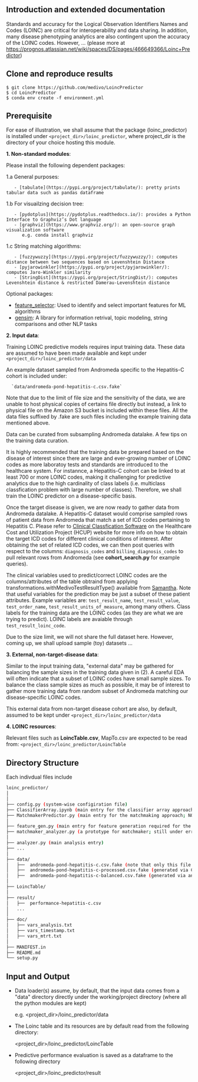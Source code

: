 Introduction and extended documentation
---------------------------------------

Standards and accuracy for the Logical Observation Identifiers Names and Codes (LOINC) are critical for interoperability and data sharing. In addition, many disease phenotyping analytics are also contingent upon the accuracy of the LOINC codes. However, ... (please more at 
https://prognos.atlassian.net/wiki/spaces/DS/pages/466649366/Loinc+Predictor)


Clone and reproduce results
---------------------------

````
$ git clone https://github.com/medivo/LoincPredictor
$ cd LoincPredictor
$ conda env create -f environment.yml
````

Prerequisite
------------
For ease of illustration, we shall assume that the package (loinc_predictor) is installed under 
`<project_dir>/loinc_predictor`, where project_dir is the directory of your choice hosting this module.


**1. Non-standard modules**: 

   Please install the following dependent packages:

   1.a General purposes: 
   
       - [tabulate](https://pypi.org/project/tabulate/): pretty prints tabular data such as pandas dataframe

   1.b For visuailzing decision tree:

       - [pydotplus](https://pydotplus.readthedocs.io/): provides a Python Interface to Graphviz’s Dot language
       - [graphviz](https://www.graphviz.org/): an open-source graph visualization software
          e.g. conda install graphviz
   
   1.c String matching algorithms: 

       - [fuzzywuzzy](https://pypi.org/project/fuzzywuzzy/): computes distance between two sequences based on Levenshtein Distance
       - [pyjarowinkler](https://pypi.org/project/pyjarowinkler/): computes Jaro-Winkler similarity
       - [StringDist](https://pypi.org/project/StringDist/): computes Levenshtein distance & restricted Damerau-Levenshtein distance

   Optional packages: 

   - [feature_selector](https://pypi.org/project/feature-selector/): Used to identify and select important features for ML algorithms
   - [gensim](https://pypi.org/project/gensim/): A library for information retrival, topic modeling, string comparisons and other NLP tasks 

**2. Input data**:

Training LOINC predictive models requires input training data. These data are assumed to 
have been made available and kept under `<project_dir>/loinc_predictor/data`

An example dataset sampled from Andromeda specific to the Hepatitis-C cohort is included under:

      `data/andromeda-pond-hepatitis-c.csv.fake` 

Note that due to the limit of file size and the sensitivity of the data, we are unable to host physical copies of certains file directly but instead, a link to physical file on the Amazon S3 bucket is included within these files. All the data files suffixed by .fake are such files including the example training data mentioned above.

Data can be curated from subsampling Andromeda datalake. A few tips on the training data curation. 

It is highly recommended that the training data be prepared based on the disease of interest since there are large and ever-growing 
number of LOINC codes as more laboratoy tests and standards are introduced to the healthcare system. For instannce, a Hepatitis-C cohort 
can be linked to at least 700 or more LOINC codes, making it challenging for predictive analytics due to the high cardinality of class
labels (i.e. multiclass classfication problem with large number of classes). Therefore, we shall train the LOINC predictor on a disease-specific 
basis. 

Once the target disease is given, we are now ready to gather data from Andromeda datalake. A Hepatitis-C dataset would comprise sampled rows of patient data from Andromeda that match a set of ICD codes pertaining to Hepatitis C. Please refer to [Clinical Classfication Software](https://www.hcup-us.ahrq.gov/tools_software.jsp) on the Healthcare Cost and Utilization Project (HCUP) website for more info on how to obtain the target ICD codes for different clinical conditions of interest. After obtaining the set of related ICD codes, we can then post queries 
with respect to the columns: `diagnosis_codes` and `billing_diagnosis_codes` to pull relevant rows from Andromeda (see **cohort_search.py** for 
example queries).

The clinical variables used to predict/correct LOINC codes are the columns/attributes of the table obtraind from applying transformations.withMedivoTestResultType() available from [Samantha](https://github.com/medivo/samantha/blob/master/src/main/scala/ai/prognos/samantha/clinical/transformations.scala). Note that useful variables for the prediction may be just a subset of these patient attributes. Example variables are: `test_result_name`, `test_result_value`, `test_order_name`, `test_result_units_of_measure`, among many others. Class labels for the training data are the LOINC codes (as they are what we are trying to predict). LOINC labels are avaiable through `test_result_loinc_code`. 

Due to the size limit, we will not share the full dataset here. However, coming up, we shall upload sample (toy) datasets ... 

**3. External, non-target-disease data**:

Similar to the input training data, "external data" may be gathered for balancing the sample sizes 
in the training data given in (2). A careful EDA will often indicate that a subset of LOINC codes have small sample sizes. To balance 
the class sample sizes as much as possible, it may be of interest to gather more training data from random subset of Andromeda matching 
our disease-specific LOINC codes. 

This external data from non-target disease cohort are also, by default, assumed to be kept under `<project_dir>/loinc_predictor/data`


**4. LOINC resources**: 

Relevant files such as **LoincTable.csv**, MapTo.csv are expected to be read from: `<project_dir>/loinc_predictor/LoincTable`


## Directory Structure

Each indivdual files include

```bash
loinc_predictor/
│
│
├── config.py (system-wise configiration file)
├── ClassifierArray.ipynb (main entry for the classifier array approach) 
├── MatchmakerPredictor.py (main entry for the matchmaking approach; NOT completed, please use the following two files for now)
│
├── feature_gen.py (main entry for feature generation required for the Matchmaker)
├── matchmaker_analyzer.py (a prototype for matchmaker; still under error analysis as the name suggested)     
│
├── analyzer.py (main analysis entry) 
├── ... 
│
├── data/ 
│   ├──  andromeda-pond-hepatitis-c.csv.fake (note that only this file is essential; the rest can generated)
│   ├──  andromeda-pond-hepatitis-c-processed.csv.fake (generated via CleanTextData.py)
│   ├──  andromeda-pond-hepatitis-c-balanced.csv.fake (generated via analyzer.py; may be time-consuming to generate)
│
├── LoincTable/   
│
├── result/
│   ├──  performance-hepatitis-c.csv
│   ...
│
├── doc/
│   ├── vars_analysis.txt
│   ├── vars_timestamp.txt
│   ├── vars_mtrt.txt
│
├── MANIFEST.in
├── README.md
└── setup.py
```

Input and Output
----------------
* Data loader(s) assume, by default, that the input data comes from a "data" directory
directly under the working/project directory (where all the python modules are kept)

    e.g. <project_dir>/loinc_predictor/data

* The Loinc table and its resources are by default read from the following directory: 

     <project_dir>/loinc_predictor/LoincTable

* Predictive performance evaluation is saved as a dataframe to the following directory 

     <project_dir>/loinc_predictor/result
     

